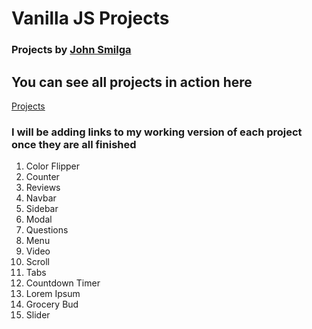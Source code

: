 # Vanilla JS Projects

### Projects by [John Smilga](https://www.johnsmilga.com/) 

## You can see all projects in action here

[Projects](https://www.vanillajavascriptprojects.com/)

### I will be adding links to my working version of each project once they are all finished

1. Color Flipper
2. Counter
3. Reviews
4. Navbar
5. Sidebar
6. Modal
7. Questions
8. Menu
9. Video
10. Scroll
11. Tabs
12. Countdown Timer
13. Lorem Ipsum
14. Grocery Bud
15. Slider
